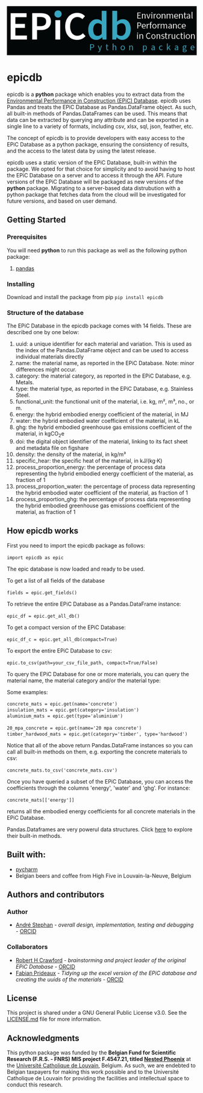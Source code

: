 <img src="https://github.com/hybridlca/epicdb/blob/main/epicdb_banner.png" alt="drawing" width="546"/>

# epicdb

epicdb is a __python__ package which enables you to extract data from the [Environmental Performance in Construction (EPiC) Database](http://epicdatabase.com.au). epicdb uses Pandas and treats the EPiC Database as Pandas.DataFrame object. As such, all built-in methods of Pandas.DataFrames can be used. This means that data can be extracted by querying any attribute and can be exported in a single line to a variety of formats, including csv, xlsx, sql, json, feather, etc.

The concept of epicdb is to provide developers with easy access to the EPiC Database as a python package, ensuring the consistency of results, and the access to the latest data by using the latest release.

epicdb uses a static version of the EPiC Database, built-in within the package. We opted for that choice for simplicity and to avoid having to host the EPiC Database on a server and to access it through the API. Future versions of the EPiC Database will be packaged as new versions of the __python__ package. Migrating to a server-based data distrubution with a python package that fetches data from the cloud will be investigated for future versions, and based on user demand.

## Getting Started

### Prerequisites

You will need __python__ to run this package as well as the following python package:
1. [pandas](https://pandas.pydata.org/)

### Installing
Download and install the package from pip
```pip install epicdb```

### Structure of the database

The EPiC Database in the epicdb package comes with 14 fields. These are described one by one below:

1. uuid: a unique identifier for each material and variation. This is used as the index of the Pandas.DataFrame object and can be used to access individual materials directly
2. name: the material name, as reported in the EPiC Database. Note: minor differences might occur.
3. category: the material category, as reported in the EPiC Database, e.g. Metals.
4. type: the material type, as reported in the EPiC Database, e.g. Stainless Steel.
5. functional_unit: the functional unit of the material, i.e. kg, m², m³, no., or m.
6. energy: the hybrid embodied energy coefficient of the material, in MJ
7. water: the hybrid embodied water coefficient of the material, in kL
8. ghg: the hybrid embodied greenhouse gas emissions coefficient of the material, in kgCO<sub>2</sub>e
9. doi: the digital object identifier of the material, linking to its fact sheet and metadata file on figshare
10. density: the density of the material, in kg/m³
11. specific_hear: the specific heat of the material, in kJ/(kg·K)
12. process_proportion_energy: the percentage of process data representing the hybrid embodied energy coefficient of the material, as fraction of 1
13. process_proportion_water: the percentage of process data representing the hybrid embodied water coefficient of the material, as fraction of 1
14. process_proportion_ghg: the percentage of process data representing the hybrid embodied greenhouse gas emissions coefficient of the material, as fraction of 1


## How epicdb works

First you need to import the epicdb package as follows:

```import epicdb as epic```

The epic database is now loaded and ready to be used.

To get a list of all fields of the database

```fields = epic.get_fields()```

To retrieve the entire EPiC Database as a Pandas.DataFrame instance:

```epic_df = epic.get_all_db()```

To get a compact version of the EPiC Database:

```epic_df_c = epic.get_all_db(compact=True)```

To export the entire EPiC Database to csv:

```epic.to_csv(path=your_csv_file_path, compact=True/False)```

To query the EPiC Database for one or more materials, you can query the material name, the material category and/or the material type:

Some examples:

```
concrete_mats = epic.get(name='concrete')
insulation_mats = epic.get(category='insulation')
aluminium_mats = epic.get(type='aluminium')

20_mpa_concrete = epic.get(name='20 mpa concrete')
timber_hardwood_mats = epic.get(category='timber', type='hardwood')

```

Notice that all of the above return Pandas.DataFrame instances so you can call all built-in methods on them, e.g. exporting the concrete materials to csv:

```concrete_mats.to_csv('concrete_mats.csv')```

Once you have queried a subset of the EPiC Database, you can access the coefficients through the columns 'energy', 'water' and 'ghg'. For instance:

```concrete_mats[['energy']]```

returns all the embodied energy coefficients for all concrete materials in the EPiC Database.

Pandas.Dataframes are very powerul data structures. Click [here](https://pandas.pydata.org/docs/reference/api/pandas.DataFrame.html) to explore their built-in methods.


## Built with:

+ [pycharm](https://www.jetbrains.com/pycharm/)
+ Belgian beers and coffee from High Five in Louvain-la-Neuve, Belgium

## Authors and contributors

### Author
+ [André Stephan](https://github.com/andrestephan1) - _overall design, implementation, testing and debugging_ - [ORCID](https://orcid.org/0000-0001-9538-3830)

### Collaborators
+ [Robert H Crawford](https://github.com/rhcr) - _brainstorming and project leader of the original EPiC Database_ - [ORCID](https://orcid.org/0000-0002-0189-3221)
+ [Fabian Prideaux](https://github.com/fabianpx) - _Tidying up the excel version of the EPiC database and creating the uuids of the materials_ - [ORCID](https://orcid.org/0000-0002-4959-3615)

## License
This project is shared under a GNU General Public License v3.0. See the [LICENSE.md](../blob/master/LICENSE) file for more information.

## Acknowledgments

This python package was funded by the __Belgian Fund for Scientific Research (F.R.S. - FNRS) MIS project F.4547.21, titled [Nested Phoenix](http://www.nestedphoenix.com)__ at the [Université Catholique de Louvain](https://uclouvain.be/), Belgium. As such, we are endebted to Belgian taxpayers for making this work possible and to the Université Catholique de Louvain for providing the facilities and intellectual space to conduct this research.

